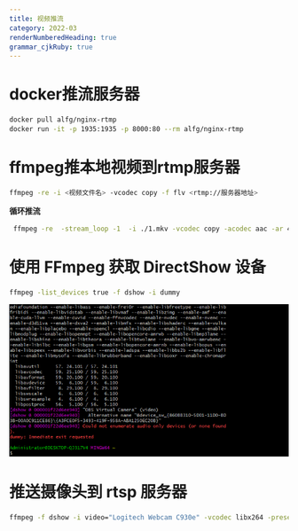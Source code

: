 ```yaml
---
title: 视频推流
category: 2022-03
renderNumberedHeading: true
grammar_cjkRuby: true
---
```





# docker推流服务器

``` bash
docker pull alfg/nginx-rtmp
docker run -it -p 1935:1935 -p 8000:80 --rm alfg/nginx-rtmp
```

# ffmpeg推本地视频到rtmp服务器

``` bash
ffmpeg -re -i <视频文件名> -vcodec copy -f flv <rtmp://服务器地址>
```

**循环推流**
``` bash
 ffmpeg -re  -stream_loop -1  -i ./1.mkv -vcodec copy -acodec aac -ar 44100 -f flv rtmp://127.0.0.1:1935/stream/example
```

# 使用 FFmpeg 获取 DirectShow 设备

``` bash
ffmpeg -list_devices true -f dshow -i dummy
```
![enter description here](./images/1647571770685.png)

# 推送摄像头到 rtsp 服务器

``` bash
ffmpeg -f dshow -i video="Logitech Webcam C930e" -vcodec libx264 -preset:v ultrafast -tune:v zerolatency -rtsp_transport tcp -f rtsp rtsp://127.0.0.1/test

```